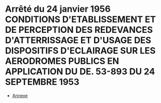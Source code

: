 # Arrêté du 24 janvier 1956 CONDITIONS D'ETABLISSEMENT ET DE PERCEPTION DES REDEVANCES D'ATTERRISSAGE ET D'USAGE DES DISPOSITIFS D'ECLAIRAGE SUR LES AERODROMES PUBLICS EN APPLICATION DU DE. 53-893 DU 24 SEPTEMBRE 1953

- [Annexe](annexe)
